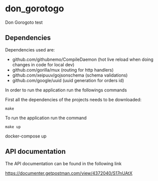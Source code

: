 # don_gorotogo

Don Gorogoto test

## Dependencies

Dependencies used are:

* github.com/githubnemo/CompileDaemon (hot live reload when doing changes in code for local dev)
* github.com/gorilla/mux (routing for http handlers)
* github.com/xeipuuv/gojsonschema (schema validations)
* github.com/google/uuid (uuid generation for orders id)

In order to run the application run the followings commands

First all the dependencies of the projects needs to be downloaded:

`make`

To run the application run the command

`make up`

docker-compose up

## API documentation

The API documentation can be found in the following link

<https://documenter.getpostman.com/view/4372040/S17nUAtX>